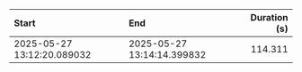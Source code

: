 | Start                      | End                        |   Duration (s) |
|:---------------------------|:---------------------------|---------------:|
| 2025-05-27 13:12:20.089032 | 2025-05-27 13:14:14.399832 |        114.311 |